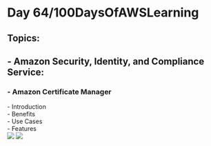 <h1> Day 64/100DaysOfAWSLearning </h1>
<h2> Topics: </h2>

 <h2>  - Amazon Security, Identity, and Compliance Service: </h2>

<h3> - Amazon Certificate Manager </h3>
         - Introduction <br>
         - Benefits <br> 
         - Use Cases <br>
         - Features <br>
       

<img src = "https://github.com/thetechgirlgita/100-days-of-aws-learning/blob/master/Images/Day64/64_1.jpg?raw=true">
<img src = "https://github.com/thetechgirlgita/100-days-of-aws-learning/blob/master/Images/Day64/64_2.jpg?raw=true">
